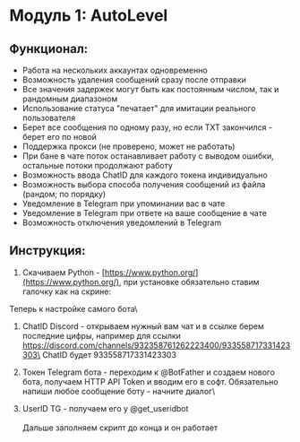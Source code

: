 # Модуль 1: AutoLevel



## Функционал:

* Работа на нескольких аккаунтах одновременно
* Возможность удаления сообщений сразу после отправки
* Все значения задержек могут быть как постоянным числом, так и рандомным диапазоном
* Использование статуса "печатает" для имитации реального пользователя
* Берет все сообщения по одному разу, но если TXT закончился - берет его по новой
* Поддержка прокси (не проверено, может не работать)
* При бане в чате поток останавливает работу с выводом ошибки, остальные потоки продолжают работу
* Возможность ввода ChatID для каждого токена индивидуально
* Возможность выбора способа получения сообщений из файла (рандом; по порядку)
* Уведомление в Telegram при упоминании вас в чате
* Уведомление в Telegram при ответе на ваше сообщение в чате
* Возможность отключения уведомлений в Telegram

## Инструкция:

1.  Скачиваем Python - [https://www.python.org/](https://www.python.org/), при установке обязательно ставим галочку как на скрине:



Теперь к настройке самого бота\


1. ChatID Discord - открываем нужный вам чат и в ссылке берем последние цифры, например для ссылки https://discord.com/channels/932358761262223400/933558717331423303\
   ChatID будет 933558717331423303[\
   ](https://discord.com/channels/932358761262223400/933558717331423303)
2. Токен Telegram бота - переходим к @BotFather и создаем нового бота, получаем HTTP API Token и вводим его в софт. Обязательно напиши любое сообщение боту - начните диалог\

3. UserID TG - получаем его у @get\_useridbot\
   \
   Дальше заполняем скрипт до конца и он работает
